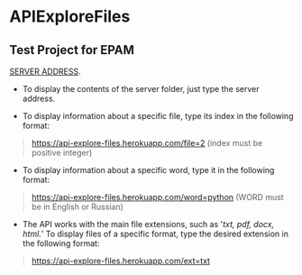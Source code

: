 # APIExploreFiles
## Test Project for EPAM

[SERVER ADDRESS](https://api-explore-files.herokuapp.com/).

- To display the contents of the server folder, just type the server address.  

- To display information about a specific file, type its index in the following format: 

> https://api-explore-files.herokuapp.com/file=2 (index must be positive integer)

- To display information about a specific word, type it in the following format: 

> https://api-explore-files.herokuapp.com/word=python (WORD must be in English or Russian)

- The API works with the main file extensions, such as '*txt, pdf, docx, html.*'
To display files of a specific format, type the desired extension in the following format:

> https://api-explore-files.herokuapp.com/ext=txt
